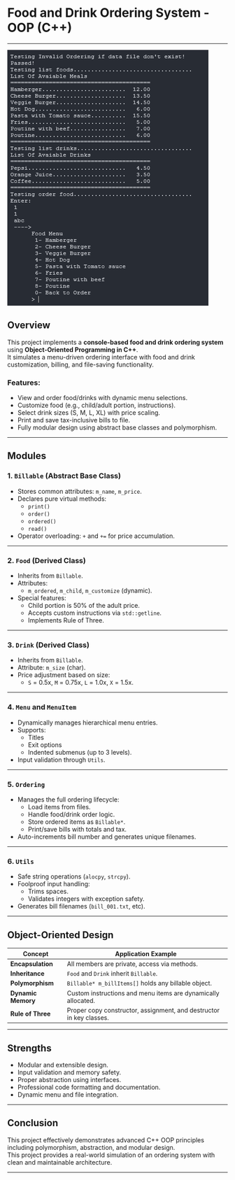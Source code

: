 # Food and Drink Ordering System - OOP (C++)
---

![alt text](system_order.png)

## Overview

This project implements a **console-based food and drink ordering system** using **Object-Oriented Programming in C++**.  
It simulates a menu-driven ordering interface with food and drink customization, billing, and file-saving functionality.

### Features:
- View and order food/drinks with dynamic menu selections.
- Customize food (e.g., child/adult portion, instructions).
- Select drink sizes (S, M, L, XL) with price scaling.
- Print and save tax-inclusive bills to file.
- Fully modular design using abstract base classes and polymorphism.

---

## Modules

### 1. `Billable` (Abstract Base Class)
- Stores common attributes: `m_name`, `m_price`.
- Declares pure virtual methods:
  - `print()`
  - `order()`
  - `ordered()`
  - `read()`
- Operator overloading: `+` and `+=` for price accumulation.

---

### 2. `Food` (Derived Class)
- Inherits from `Billable`.
- Attributes:
  - `m_ordered`, `m_child`, `m_customize` (dynamic).
- Special features:
  - Child portion is 50% of the adult price.
  - Accepts custom instructions via `std::getline`.
  - Implements Rule of Three.

---

### 3. `Drink` (Derived Class)
- Inherits from `Billable`.
- Attribute: `m_size` (char).
- Price adjustment based on size:
  - `S` = 0.5x, `M` = 0.75x, `L` = 1.0x, `X` = 1.5x.

---

### 4. `Menu` and `MenuItem`
- Dynamically manages hierarchical menu entries.
- Supports:
  - Titles
  - Exit options
  - Indented submenus (up to 3 levels).
- Input validation through `Utils`.

---

### 5. `Ordering`
- Manages the full ordering lifecycle:
  - Load items from files.
  - Handle food/drink order logic.
  - Store ordered items as `Billable*`.
  - Print/save bills with totals and tax.
- Auto-increments bill number and generates unique filenames.

---

### 6. `Utils`
- Safe string operations (`alocpy`, `strcpy`).
- Foolproof input handling:
  - Trims spaces.
  - Validates integers with exception safety.
- Generates bill filenames (`bill_001.txt`, etc).

---

## Object-Oriented Design

| Concept            | Application Example                                                  |
|--------------------|----------------------------------------------------------------------|
| **Encapsulation**  | All members are private, access via methods.                         |
| **Inheritance**    | `Food` and `Drink` inherit `Billable`.                               |
| **Polymorphism**   | `Billable* m_billItems[]` holds any billable object.                 |
| **Dynamic Memory** | Custom instructions and menu items are dynamically allocated.        |
| **Rule of Three**  | Proper copy constructor, assignment, and destructor in key classes.  |

---

## Strengths

-  Modular and extensible design.
-  Input validation and memory safety.
-  Proper abstraction using interfaces.
-  Professional code formatting and documentation.
-  Dynamic menu and file integration.

---

## Conclusion

This project effectively demonstrates advanced C++ OOP principles including polymorphism, abstraction, and modular design.  
This project provides a real-world simulation of an ordering system with clean and maintainable architecture.

---


